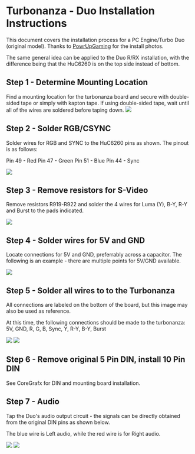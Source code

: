 # Turbonanza - Duo Installation Instructions

This document covers the installation process for a PC Engine/Turbo Duo (original model). Thanks to [PowrUpGaming](https://twitter.com/PowrUpGaming) for the install photos.

The same general idea can be applied to the Duo R/RX installation, with the difference being that the HuC6260 is on the top side instead of bottom.

## Step 1 - Determine Mounting Location
Find a mounting location for the turbonanza board and secure with double-sided tape or simply with kapton tape. If using double-sided tape, wait until all of the wires are soldered before taping down.
![](Mount_Location.jpg)

## Step 2 - Solder RGB/CSYNC
Solder wires for RGB and SYNC to the HuC6260 pins as shown. The pinout is as follows:

Pin 49 - Red
Pin 47 - Green
Pin 51 - Blue
Pin 44 - Sync

![](6260_RGBS.jpg)

## Step 3 - Remove resistors for S-Video

Remove resistors R919-R922 and solder the 4 wires for Luma (Y), B-Y, R-Y and Burst to the pads indicated.

![](SV_Res_Markup.jpg)

## Step 4 - Solder wires for 5V and GND

Locate connections for 5V and GND, preferrably across a capacitor. The following is an example - there are multiple points for 5V/GND available.

![](5V_GND.jpg)

## Step 5 - Solder all wires to to the Turbonanza

All connections are labeled on the bottom of the board, but this image may also be used as reference.

At this time, the following connections should be made to the turbonanza:
5V, GND, R, G, B, Sync, Y, R-Y, B-Y, Burst

![](RGBS_Pinout.png)
![](Bonanza_Wired.jpg)

## Step 6 - Remove original 5 Pin DIN, install 10 Pin DIN

See CoreGrafx for DIN and mounting board installation.

## Step 7 - Audio

Tap the Duo's audio output circuit - the signals can be directly obtained from the original DIN pins as shown below. 

The blue wire is Left audio, while the red wire is for Right audio.


![](L_R_AUDIO.jpg)
![](/images/DecaDIN_Top_Duo.png?raw=true "")


